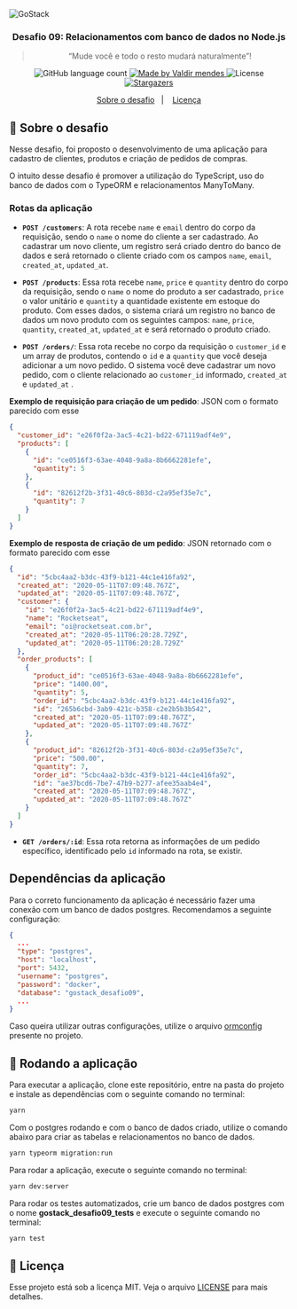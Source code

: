 <img alt="GoStack" src="https://storage.googleapis.com/golden-wind/bootcamp-gostack/header-desafios-new.png" />

<h3 align="center">
  Desafio 09: Relacionamentos com banco de dados no Node.js
</h3>

<blockquote align="center">“Mude você e todo o resto mudará naturalmente”!</blockquote>

<p align="center">
  <img alt="GitHub language count" src="https://img.shields.io/github/languages/count/valdirmendesdev/gostack-database-relations?color=%2304D361">

  <a href="https://valdirmendes.dev">
    <img alt="Made by Valdir mendes" src="https://img.shields.io/badge/made%20by-Valdir%20Mendes-%2304D361">
  </a>

  <img alt="License" src="https://img.shields.io/badge/license-MIT-%2304D361">

  <a href="https://github.com/valdirmendesdev/gostack-database-relations/stargazers">
    <img alt="Stargazers" src="https://img.shields.io/github/stars/valdirmendesdev/gostack-database-relations?style=social">
  </a>
</p>

<p align="center">
  <a href="#rocket-sobre-o-desafio">Sobre o desafio</a>&nbsp;&nbsp;&nbsp;|&nbsp;&nbsp;&nbsp;
  <a href="#memo-licença">Licença</a>
</p>

## :rocket: Sobre o desafio

Nesse desafio, foi proposto o desenvolvimento de uma aplicação para cadastro de clientes, produtos e criação de pedidos de compras.

O intuito desse desafio é promover a utilização do TypeScript, uso do banco de dados com o TypeORM e relacionamentos ManyToMany.

### Rotas da aplicação

- **`POST /customers`**: A rota recebe `name` e `email` dentro do corpo da requisição, sendo o `name` o nome do cliente a ser cadastrado. Ao cadastrar um novo cliente, um registro será criado dentro do banco de dados e será retornado o cliente criado com os campos `name`, `email`, `created_at`, `updated_at`.

- **`POST /products`**: Essa rota recebe `name`, `price` e `quantity` dentro do corpo da requisição, sendo o `name` o nome do produto a ser cadastrado, `price` o valor unitário e `quantity` a quantidade existente em estoque do produto. Com esses dados, o sistema criará um registro no banco de dados um novo produto com os seguintes campos: `name`, `price`, `quantity`, `created_at`, `updated_at` e será retornado o produto criado.

- **`POST /orders/`**: Essa rota recebe no corpo da requisição o `customer_id` e um array de produtos, contendo o `id` e a `quantity` que você deseja adicionar a um novo pedido. O sistema você deve cadastrar um novo pedido, com o cliente relacionado ao `customer_id` informado, `created_at` e `updated_at` .

**Exemplo de requisição para criação de um pedido**: JSON com o formato parecido com esse
```json
{
  "customer_id": "e26f0f2a-3ac5-4c21-bd22-671119adf4e9",
  "products": [
    {
      "id": "ce0516f3-63ae-4048-9a8a-8b6662281efe",
      "quantity": 5
    },
    {
      "id": "82612f2b-3f31-40c6-803d-c2a95ef35e7c",
      "quantity": 7
    }
  ]
}
```

**Exemplo de resposta de criação de um pedido**: JSON retornado com o formato parecido com esse
```json
{
  "id": "5cbc4aa2-b3dc-43f9-b121-44c1e416fa92",
  "created_at": "2020-05-11T07:09:48.767Z",
  "updated_at": "2020-05-11T07:09:48.767Z",
  "customer": {
    "id": "e26f0f2a-3ac5-4c21-bd22-671119adf4e9",
    "name": "Rocketseat",
    "email": "oi@rocketseat.com.br",
    "created_at": "2020-05-11T06:20:28.729Z",
    "updated_at": "2020-05-11T06:20:28.729Z"
  },
  "order_products": [
    {
      "product_id": "ce0516f3-63ae-4048-9a8a-8b6662281efe",
      "price": "1400.00",
      "quantity": 5,
      "order_id": "5cbc4aa2-b3dc-43f9-b121-44c1e416fa92",
      "id": "265b6cbd-3ab9-421c-b358-c2e2b5b3b542",
      "created_at": "2020-05-11T07:09:48.767Z",
      "updated_at": "2020-05-11T07:09:48.767Z"
    },
    {
      "product_id": "82612f2b-3f31-40c6-803d-c2a95ef35e7c",
      "price": "500.00",
      "quantity": 7,
      "order_id": "5cbc4aa2-b3dc-43f9-b121-44c1e416fa92",
      "id": "ae37bcd6-7be7-47b9-b277-afee35aab4e4",
      "created_at": "2020-05-11T07:09:48.767Z",
      "updated_at": "2020-05-11T07:09:48.767Z"
    }
  ]
}
```

- **`GET /orders/:id`**: Essa rota retorna as informações de um pedido específico, identificado pelo `id` informado na rota, se existir.

## Dependências da aplicação

Para o correto funcionamento da aplicação é necessário fazer uma conexão com um banco de dados postgres. Recomendamos a seguinte configuração:

```json
{
  ...
  "type": "postgres",
  "host": "localhost",
  "port": 5432,
  "username": "postgres",
  "password": "docker",
  "database": "gostack_desafio09",
  ...
}
```

Caso queira utilizar outras configurações, utilize o arquivo [ormconfig](./ormconfig.json) presente no projeto.

## :running: Rodando a aplicação

Para executar a aplicação, clone este repositório, entre na pasta do projeto e instale as dependências com o seguinte comando no terminal:

```bash
yarn
```

Com o postgres rodando e com o banco de dados criado, utilize o comando abaixo para criar as tabelas e relacionamentos no banco de dados.

```bash
yarn typeorm migration:run
```

Para rodar a aplicação, execute o seguinte comando no terminal:

```bash
yarn dev:server
```

Para rodar os testes automatizados, crie um banco de dados postgres com o nome **gostack_desafio09_tests** e execute o seguinte comando no terminal:

```bash
yarn test
```

## :memo: Licença

Esse projeto está sob a licença MIT. Veja o arquivo [LICENSE](LICENSE) para mais detalhes.
